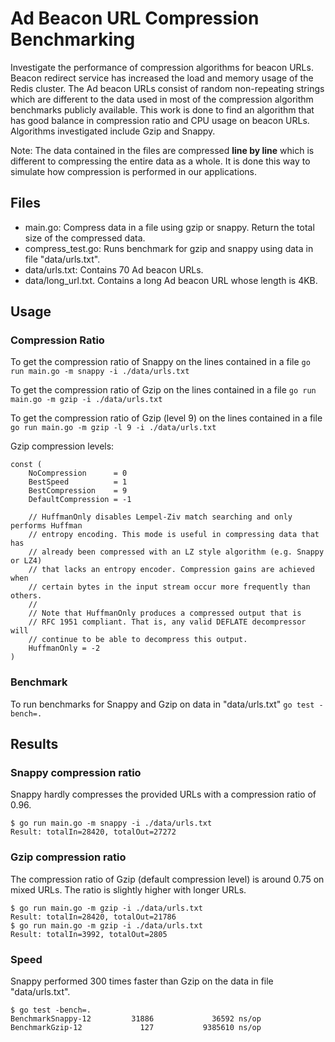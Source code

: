 # Ad Beacon URL Compression Benchmarking
Investigate the performance of compression algorithms for beacon URLs.
Beacon redirect service has increased the load and memory usage of the Redis cluster.
The Ad beacon URLs consist of random non-repeating strings which are different to the data used in most of the compression algorithm benchmarks publicly available.
This work is done to find an algorithm that has good balance in compression ratio and CPU usage on beacon URLs.
Algorithms investigated include Gzip and Snappy.

Note: The data contained in the files are compressed **line by line** which is different to compressing the entire data as a whole. It is done this way to simulate how compression is performed in our applications.

## Files
* main.go: Compress data in a file using gzip or snappy. Return the total size of the compressed data.
* compress_test.go: Runs benchmark for gzip and snappy using data in file "data/urls.txt".
* data/urls.txt: Contains 70 Ad beacon URLs.
* data/long_url.txt. Contains a long Ad beacon URL whose length is 4KB.

## Usage

### Compression Ratio
To get the compression ratio of Snappy on the lines contained in a file
```go run main.go -m snappy -i ./data/urls.txt```

To get the compression ratio of Gzip on the lines contained in a file
```go run main.go -m gzip -i ./data/urls.txt```

To get the compression ratio of Gzip (level 9) on the lines contained in a file
```go run main.go -m gzip -l 9 -i ./data/urls.txt```

Gzip compression levels:
```
const (
    NoCompression      = 0
    BestSpeed          = 1
    BestCompression    = 9
    DefaultCompression = -1

    // HuffmanOnly disables Lempel-Ziv match searching and only performs Huffman
    // entropy encoding. This mode is useful in compressing data that has
    // already been compressed with an LZ style algorithm (e.g. Snappy or LZ4)
    // that lacks an entropy encoder. Compression gains are achieved when
    // certain bytes in the input stream occur more frequently than others.
    //
    // Note that HuffmanOnly produces a compressed output that is
    // RFC 1951 compliant. That is, any valid DEFLATE decompressor will
    // continue to be able to decompress this output.
    HuffmanOnly = -2
)
```

### Benchmark
To run benchmarks for Snappy and Gzip on data in "data/urls.txt"
```go test -bench=.```

## Results

### Snappy compression ratio
Snappy hardly compresses the provided URLs with a compression ratio of 0.96.

```
$ go run main.go -m snappy -i ./data/urls.txt 
Result: totalIn=28420, totalOut=27272
```

### Gzip compression ratio
The compression ratio of Gzip (default compression level) is around 0.75 on mixed URLs.
The ratio is slightly higher with longer URLs. 
```
$ go run main.go -m gzip -i ./data/urls.txt 
Result: totalIn=28420, totalOut=21786
$ go run main.go -m gzip -i ./data/urls.txt 
Result: totalIn=3992, totalOut=2805
```

### Speed
Snappy performed 300 times faster than Gzip on the data in file "data/urls.txt".
```
$ go test -bench=.
BenchmarkSnappy-12         31886             36592 ns/op
BenchmarkGzip-12             127           9385610 ns/op
```
